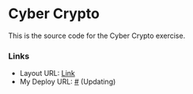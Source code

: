 # Cyber Crypto

This is the source code for the Cyber ​​Crypto exercise.

### Links

- Layout URL: [Link](https://cybersoft-crypto.vercel.app/)
- My Deploy URL: [#](#) (Updating)
